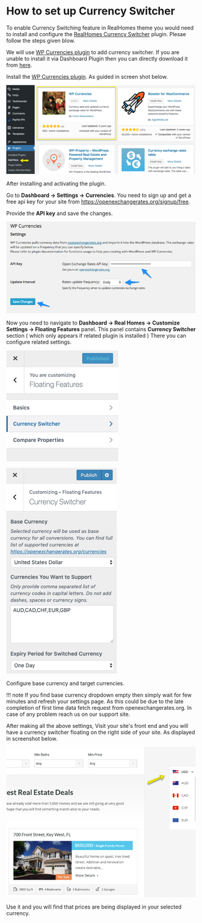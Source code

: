 # How to set up Currency Switcher

To enable Currency Switching feature in RealHomes theme you would need to install and configure the [RealHomes Currency Switcher](https://wordpress.org/plugins/realhomes-currency-switcher/) plugin. Plesae follow the steps given blow.



We will use [WP Currencies plugin](https://wordpress.org/plugins/wp-currencies/) to add currency switcher. If you are unable to install it via Dashboard Plugin then you can directly download it from [here](https://github.com/unfulvio/wp-currencies/archive/1.4.6.zip).

Install the [WP Currencies plugin](https://wordpress.org/plugins/wp-currencies/). As guided in screen shot below. 

![RealHomes Documentation](images/other-features/wp-currency-plugin-search.png)

After installing and activating the plugin. 

Go to **Dashboard → Settings → Currencies**. You need to sign up and get a free api key for your site from https://openexchangerates.org/signup/free. 

Provide the **API key** and save the changes. 

![RealHomes Documentation](images/other-features/wp-currencies-settings.png)

Now you need to navigate to **Dashboard → Real Homes → Customize Settings → Floating Features** panel. This panel contains **Currency Switcher** section ( which only appears if related plugin is installed ) There you can configure related settings.

![RealHomes Documentation](images/other-features/floating-features-currency-switcher.png)

![RealHomes Documentation](images/other-features/currency-switcher-settings.png)

Configure base currency and target currencies.

!!! note
    If you find base currency dropdown empty then simply wait for few minutes and refresh your settings page. As this could be due to the late completion of first time data fetch request from openexchangerates.org. In case of any problem reach us on our support site.

After making all the above settings, Visit your site's front end and you will have a currency switcher floating on the right side of your site. As displayed in screenshot below.

![RealHomes Documentation](images/other-features/currency-switcher-frontend.png)

Use it and you will find that prices are being displayed in your selected currency.
